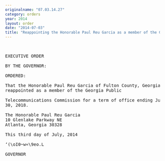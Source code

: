 ```yaml
---
originalname: "07.03.14.27"
category: orders
year: 2014
layout: order
date: "2014-07-03"
title: "Reappointing the Honorable Paul Reu Garcia as a member of the Georgia Public Telecommunications Commission"
---
```

<pre>
 

EXECUTIVE ORDER

BY THE GOVERNOR:

ORDERED:

That the Honorable Paul Reu Garcia of Fulton County, Georgia, is
reappointed as a member of the Georgia Public

Telecommunications Commission for a term of office ending June
30, 2018.

The Honorable Paul Reu Garcia
10 Glenlake Parkway NE
Atlanta, Georgia 30328

This third day of July, 2014

‘(\oI0~w«\9eo.L

GOVERNOR

</pre>
